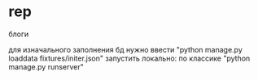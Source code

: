# rep
блоги

для изначального заполнения бд нужно ввести "python manage.py loaddata fixtures/initer.json"
запустить локально: по классике "python manage.py runserver"